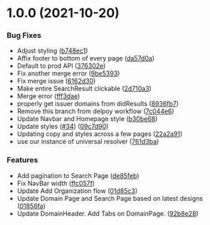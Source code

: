 # 1.0.0 (2021-10-20)


### Bug Fixes

* Adjust styling ([b748ec1](https://github.com/SertoID/serto-search-frontend/commit/b748ec13e1277f34e6ebeb56e2e97f06a31843a7))
* Affix footer to bottom of every page ([da57d0a](https://github.com/SertoID/serto-search-frontend/commit/da57d0a2df46973201ac843e355e4873fe140310))
* Default to prod API ([376302e](https://github.com/SertoID/serto-search-frontend/commit/376302e2863fd51894fb3ed38f567edef9c58838))
* Fix another merge error ([9be5393](https://github.com/SertoID/serto-search-frontend/commit/9be539361609c49c05320694e4965c33446e63c4))
* Fix merge issue ([6162d30](https://github.com/SertoID/serto-search-frontend/commit/6162d3030b7c3b33fc482764d187e30c137237cf))
* Make entire SearchResult clickable ([2d710a3](https://github.com/SertoID/serto-search-frontend/commit/2d710a3df3b9df2acfffc4ded679195ba3bc0aec))
* Merge error ([fff3dae](https://github.com/SertoID/serto-search-frontend/commit/fff3daef32b08531025a82f74f0d054e8a6c23f6))
* properly get issuer domains from didResults ([8936fb7](https://github.com/SertoID/serto-search-frontend/commit/8936fb7b87df25e96bfe4cd530688010426267cf))
* Remove this branch from delpoy workflow ([7c044e6](https://github.com/SertoID/serto-search-frontend/commit/7c044e6bf9d9cf92c0d9abc8363270790ebae588))
* Update Navbar and Homepage style ([b30be68](https://github.com/SertoID/serto-search-frontend/commit/b30be6820f5276345be94697fa60fd756204b54a))
* Update styles ([#34](https://github.com/SertoID/serto-search-frontend/issues/34)) ([09c7d90](https://github.com/SertoID/serto-search-frontend/commit/09c7d90ef5e76e2fdbeb0770a9b622719e9eb9fe))
* Updating copy and styles across a few pages ([22a2a91](https://github.com/SertoID/serto-search-frontend/commit/22a2a91e47b47c08840d8b0ef1859fd5f3dc25b4))
* use our instance of universal resolver ([761d3ba](https://github.com/SertoID/serto-search-frontend/commit/761d3ba74ec0ae122e42395d2f0a6101d7d9803c))


### Features

* Add pagination to Search Page ([de85feb](https://github.com/SertoID/serto-search-frontend/commit/de85febb2136c08daaeaf1694976d6875fbe8f6b))
* Fix NavBar width ([ffc057f](https://github.com/SertoID/serto-search-frontend/commit/ffc057f68dbbb5880a89e4afa6b358f69c1355d8))
* Update Add Organization flow ([01d85c3](https://github.com/SertoID/serto-search-frontend/commit/01d85c32cfd0dd2752a6d875fbdfce54b1f389f3))
* Update Domain Page and Search Page based on latest designs ([01856fa](https://github.com/SertoID/serto-search-frontend/commit/01856faf7330eb92b8cbd3be4289e41469779e14))
* Update DomainHeader. Add Tabs on DomainPage. ([92b8e28](https://github.com/SertoID/serto-search-frontend/commit/92b8e2863e1ba378de7654ff9ee3db632cc8996a))
